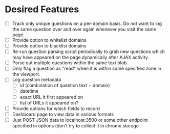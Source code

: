 Desired Features
================
- [ ] Track only unique questions on a per-domain basis. Do not want to log the
  same question over and over again whenever you visit the same page.
- [ ] Provide option to whitelist domains
- [ ] Provide option to blacklist domains
- [ ] Re-run question parsing script periodically to grab new questions which
  may have appeared on the page dynamically after AJAX activity.
- [ ] Parse out multiple questions within the same text blob.
- [ ] Only flag a question as "read" when it is within some specified zone
  in the viewport.
- [ ] Log question metadata
    - [ ] id (combination of question text + domain)
    - [ ] datetime
    - [ ] exact URL it first appeared on
    - [ ] list of URLs it appeared on?
- [ ] Provide options for which fields to record
- [ ] Dashboard page to view data in various formats
- [ ] Just POST JSON data to localhost:3500 or some other endpoint specified
  in options (don't try to collect it in chrome.storage
